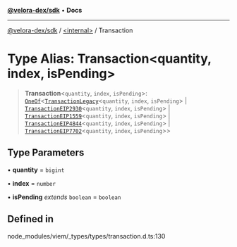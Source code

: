 [**@velora-dex/sdk**](../../README.md) • **Docs**

***

[@velora-dex/sdk](../../globals.md) / [\<internal\>](../README.md) / Transaction

# Type Alias: Transaction\<quantity, index, isPending\>

> **Transaction**\<`quantity`, `index`, `isPending`\>: [`OneOf`](OneOf.md)\<[`TransactionLegacy`](TransactionLegacy.md)\<`quantity`, `index`, `isPending`\> \| [`TransactionEIP2930`](TransactionEIP2930.md)\<`quantity`, `index`, `isPending`\> \| [`TransactionEIP1559`](TransactionEIP1559.md)\<`quantity`, `index`, `isPending`\> \| [`TransactionEIP4844`](TransactionEIP4844.md)\<`quantity`, `index`, `isPending`\> \| [`TransactionEIP7702`](TransactionEIP7702.md)\<`quantity`, `index`, `isPending`\>\>

## Type Parameters

• **quantity** = `bigint`

• **index** = `number`

• **isPending** *extends* `boolean` = `boolean`

## Defined in

node\_modules/viem/\_types/types/transaction.d.ts:130
